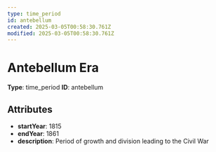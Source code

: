 ```yaml
---
type: time_period
id: antebellum
created: 2025-03-05T00:58:30.761Z
modified: 2025-03-05T00:58:30.761Z
---
```


# Antebellum Era

**Type**: time_period
**ID**: antebellum

## Attributes

- **startYear**: 1815
- **endYear**: 1861
- **description**: Period of growth and division leading to the Civil War


